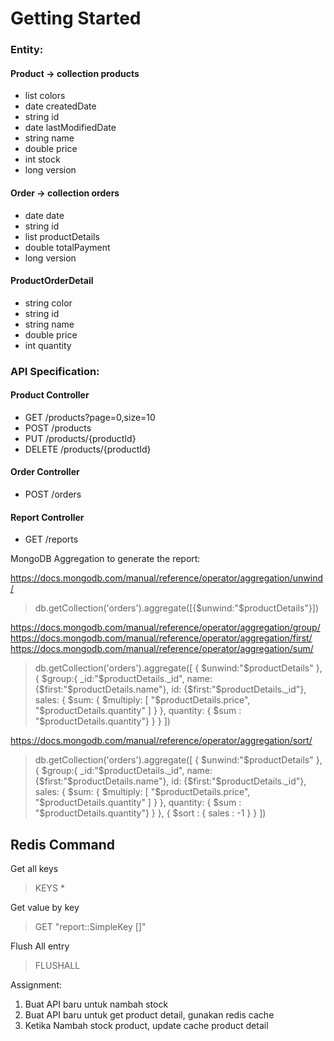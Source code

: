 # Getting Started

### Entity:

#### Product -> collection products

* list colors
* date createdDate
* string id
* date lastModifiedDate
* string name
* double price
* int stock
* long version

#### Order -> collection orders

* date date
* string id
* list productDetails
* double totalPayment
* long version

#### ProductOrderDetail

* string color
* string id
* string name
* double price
* int quantity

### API Specification:

#### Product Controller

* GET /products?page=0,size=10
* POST /products
* PUT /products/{productId}
* DELETE /products/{productId}

#### Order Controller

* POST /orders

#### Report Controller

* GET /reports

MongoDB Aggregation to generate the report:

https://docs.mongodb.com/manual/reference/operator/aggregation/unwind/
> db.getCollection('orders').aggregate([{$unwind:"$productDetails"}])

https://docs.mongodb.com/manual/reference/operator/aggregation/group/
https://docs.mongodb.com/manual/reference/operator/aggregation/first/
https://docs.mongodb.com/manual/reference/operator/aggregation/sum/
> db.getCollection('orders').aggregate([
{
    $unwind:"$productDetails"
},
{
    $group:{
        _id:"$productDetails._id",
        name: {$first:"$productDetails.name"},
        id: {$first:"$productDetails._id"},
        sales: { $sum: { $multiply: [ "$productDetails.price", "$productDetails.quantity" ] } },
        quantity: { $sum : "$productDetails.quantity"}
    }
}
])

https://docs.mongodb.com/manual/reference/operator/aggregation/sort/
> db.getCollection('orders').aggregate([
{
    $unwind:"$productDetails"
},
{
    $group:{
        _id:"$productDetails._id",
        name: {$first:"$productDetails.name"},
        id: {$first:"$productDetails._id"},
        sales: { $sum: { $multiply: [ "$productDetails.price", "$productDetails.quantity" ] } },
        quantity: { $sum : "$productDetails.quantity"}
    }
},
{
    $sort : { 
        sales : -1
    }
}
])

## Redis Command
Get all keys
> KEYS *

Get value by key
> GET "report::SimpleKey []"

Flush All entry
> FLUSHALL

Assignment:
1. Buat API baru untuk nambah stock
2. Buat API baru untuk get product detail, gunakan redis cache
3. Ketika Nambah stock product, update cache product detail